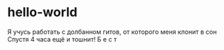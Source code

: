 # hello-world
Я учусь работать с долбанном гитов, от которого меня клонит в сон
Спустя 4 часа ещё и тошнит!
Б
е
с
т
